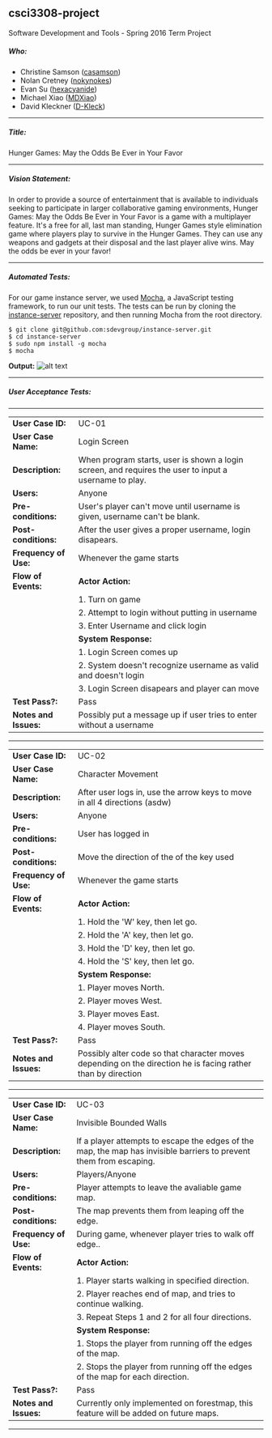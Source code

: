 ## csci3308-project
Software Development and Tools - Spring 2016 Term Project

##### Who:
- Christine Samson ([casamson](https://github.com/casamson))
- Nolan Cretney ([nokynokes](https://github.com/nokynokes))
- Evan Su ([hexacyanide](https://github.com/hexacyanide))
- Michael Xiao ([MDXiao](https://github.com/MDXiao))
- David Kleckner ([D-Kleck](https://github.com/D-Kleck))

----

##### Title:
Hunger Games: May the Odds Be Ever in Your Favor

----

##### Vision Statement:
In order to provide a source of entertainment that is available to individuals
seeking to participate in larger collaborative gaming environments, Hunger
Games: May the Odds Be Ever in Your Favor is a game with a multiplayer feature.
It's a free for all, last man standing, Hunger Games style elimination game
where players play to survive in the Hunger Games. They can use any weapons and
gadgets at their disposal and the last player alive wins. May the odds be ever
in your favor!

----

##### Automated Tests:
For our game instance server, we used [Mocha](https://mochajs.org/), a
JavaScript testing framework, to run our unit tests. The tests can be run by
cloning the
[instance-server](https://github.com/sdevgroup/instance-server/tree/master)
repository, and then running Mocha from the root directory.

    $ git clone git@github.com:sdevgroup/instance-server.git
    $ cd instance-server
    $ sudo npm install -g mocha
    $ mocha

**Output:**
![alt text](http://i.imgur.com/rswbHXU.png)

----

##### User Acceptance Tests:
---------------------------------------------------------
|            |      |
|------------|------|
| **User Case ID:** | UC-01 |
| **User Case Name:**  | Login Screen
| **Description:** | When program starts, user is shown a login screen, and requires the user to input a username to play.
| **Users:** | Anyone 
| **Pre-conditions:** | User's player can't move until username is given, username can't be blank.
| **Post-conditions:** | After the user gives a proper username, login disapears.
| **Frequency of Use:** | Whenever the game starts
| **Flow of Events:** | **Actor Action:** 
|                     | 1. Turn on game 
|                     | 2. Attempt to login without putting in username
|                     | 3. Enter Username and click login
|                     | **System Response:** 
|                     | 1. Login Screen comes up
|                     | 2. System doesn't recognize username as valid and doesn't login
|                     | 3. Login Screen disapears and player can move
| **Test Pass?:** | Pass
| **Notes and Issues:** | Possibly put a message up if user tries to enter without a username

---------------------------------------------------------
|            |      |
|------------|------|
|**User Case ID:** | UC-02 |
| **User Case Name:**  | Character Movement
| **Description:** | After user logs in, use the arrow keys to move in all 4 directions (asdw)
| **Users:** | Anyone 
| **Pre-conditions:** | User has logged in
| **Post-conditions:** | Move the direction of the of the key used
| **Frequency of Use:** | Whenever the game starts
| **Flow of Events:** | **Actor Action:** 
|                     | 1. Hold the 'W' key, then let go.
|                     | 2. Hold the 'A' key, then let go.
|                     | 3. Hold the 'D' key, then let go.
|                     | 4. Hold the 'S' key, then let go.
|                     | **System Response:** 
|                     | 1. Player moves North.
|                     | 2. Player moves West.
|                     | 3. Player moves East.
|                     | 4. Player moves South.
| **Test Pass?:** | Pass
| **Notes and Issues:** | Possibly alter code so that character moves depending on the direction he is facing rather than by direction
-----------------------------------------------------------
|            |      |
|------------|------|
|**User Case ID:** | UC-03 |
| **User Case Name:**  | Invisible Bounded Walls
| **Description:** | If a player attempts to escape the edges of the map, the map has invisible barriers to prevent them from escaping.
| **Users:** | Players/Anyone 
| **Pre-conditions:** | Player attempts to leave the avaliable game map.
| **Post-conditions:** | The map prevents them from leaping off the edge.
| **Frequency of Use:** | During game, whenever player tries to walk off edge..
| **Flow of Events:** | **Actor Action:** 
|                     | 1. Player starts walking in specified direction.
|                     | 2. Player reaches end of map, and tries to continue walking.
|                     | 3. Repeat Steps 1 and 2 for all four directions.
|                     | **System Response:** 
|                     | 1. Stops the player from running off the edges of the map.
|                     | 2. Stops the player from running off the edges of the map for each direction.
| **Test Pass?:** | Pass
| **Notes and Issues:** | Currently only implemented on forestmap, this feature will be added on future maps.


----------------------------------------------------------
